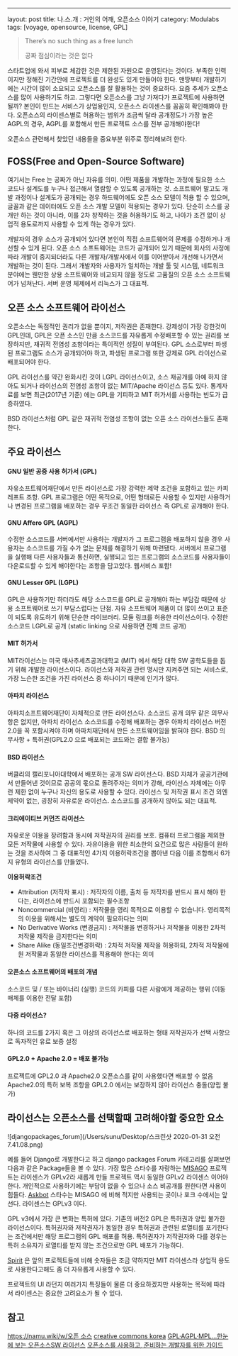 ---
layout: post
title: 나.스.개 : 거인의 어깨, 오픈소스 이야기
category: Modulabs
tags: [voyage, opensource, license, GPL]

> There’s no such thing as a free lunch
>
> 공짜 점심이라는 것은 없다

스타트업에 와서 피부로 체감한 것은 제한된 자원으로 운영된다는 것이다. 부족한 인력이지만 정해진 기간안에 프로젝트를 더 완성도 있게 만들어야 한다. 맨땅부터 개발하기에는 시간이 많이 소요되고 오픈소스를 잘 활용하는 것이 중요하다. 요즘 추세가 오픈소스를 많이 사용하기도 하고. 그렇다면 오픈소스를 그냥 가져다가 프로젝트에 사용하면 될까? 본인이 만드는 서비스가 상업용인지, 오픈소스 라이센스를 꼼꼼히 확인해봐야 한다. 오픈소스의 라이센스별로 허용하는 범위가 조금씩 달라 공개정도가 가장 높은 AGPL의 경우, AGPL를 포함해서 만든 프로젝트 소스를 전부 공개해야한다! 

오픈소스 관련해서 찾았던 내용들을 중요부분 위주로 정리해보려 한다.



## FOSS(Free and Open-Source Software)

여기서는 Free 는 공짜가 아닌 자유를 의미. 어떤 제품을 개발하는 과정에 필요한 소스코드나 설계도를 누구나 접근해서 열람할 수 있도록 공개하는 것. 소프트웨어 말고도 개발 과정이나 설계도가 공개되는 경우 하드웨어에도 오픈 소스 모델이 적용 할 수 있으며, 글꼴과 같은 데이터에도 오픈 소스 개발 모델이 적용되는 경우가 있다. 
 단순히 소스를 공개만 하는 것이 아니라, 이를 2차 창작하는 것을 허용하기도 하고, 나아가 조건 없이 상업적 용도로까지 사용할 수 있게 하는 경우가 있다.

개발자의 경우 소스가 공개되어 있다면 본인이 직접 소프트웨어의 문제를 수정하거나 개선할 수 있게 된다. 오픈 소스 소프트웨어는 코드가 공개되어 있기 때문에 회사의 사정에 따라 개발이 중지되더라도 다른 개발자/개발사에서 이를 이어받아서 개선해 나가면서 개발하는 것이 된다. 그래서 개발자와 사용자가 일치하는 개발 툴 및 시스템, 네트워크 분야에는 웬만한 상용 소프트웨어와 비교되지 않을 정도로 고품질의 오픈 소스 소프트웨어가 넘쳐난다. 서버 운영 체제에서 리눅스가 그 대표적.



## 오픈 소스 소프트웨어 라이선스

오픈소스는 독점적인 권리가 없을 뿐이지, 저작권은 존재한다. 강제성이 가장 강한것이 GPL인데, GPL은 오픈 소스인 만큼 소스코드를 자유롭게 수정배포할 수 있는 권리를 보장하지만, 재귀적 전염성 조항이라는 특이적인 성질이 부여된다. GPL 소스로부터 파생된 프로그램도 소스가 공개되어야 하고, 파생된 프로그램 또한 강제로 GPL 라이선스로 배포되어야 한다.

GPL 라이선스를 약간 완화시킨 것이 LGPL 라이선스이고, 소스 재공개를 아예 하지 않아도 되거나 라이선스의 전염성 조항이 없는 MIT/Apache 라이선스 등도 있다. 통계자료를 보면 최근(2017년 기준) 에는 GPL을 기피하고 MIT 허가서를 사용하는 빈도가 급증하였다. 

BSD 라이선스처럼 GPL 같은 재귀적 전염성 조항이 없는 오픈 소스 라이선스들도 존재한다. 

### 

## 주요 라이선스

#### GNU 일반 공중 사용 허가서 (GPL)

자유소프트웨어재단에서 만든 라이선스로 가장 강력한 제약 조건을 포함하고 있는 카피레프트 조항. GPL 프로그램은 어떤 목적으로, 어떤 형태로든 사용할 수 있지만 사용하거나 변경된 프로그램을 배포하는 경우 무조건 동일한 라이선스 즉 GPL로 공개해야 한다. 

#### GNU Affero GPL (AGPL)

수정한 소스코드를 서버에서만 사용하는 개발자가 그 프로그램을 배포하지 않을 경우 사용자는 소스코드를 가질 수가 없는 문제를 해결하기 위해 마련됐다. 서버에서 프로그램을 실행해 다른 사용자들과 통신하면, 실행되고 있는 프로그램의 소스코드를 사용자들이 다운로드할 수 있게 해야한다는 조항을 담고있다. 웹서비스 포함!

#### GNU Lesser GPL (LGPL)

GPL은 사용하기만 하더라도 해당 소스코드를 GPL로 공개해야 하는 부담감 때문에 상용 소프트웨어로 쓰기 부담스럽다는 단점. 자유 소프트웨어 제품이 더 많이 쓰이고 표준이 되도록 유도하기 위해 단순한 라이브러리. 모듈 링크를 허용한 라이선스이다. 
수정한 소스코드 LGPL로 공개 (static linking 으로 사용하면 전체 코드 공개)

#### MIT 허가서

MIT라이선스는 미국 매사추세츠공과대학교 (MIT) 에서 해당 대학 SW 공학도들을 돕기 위해 개발한 라이선스이다. 라이선스와 저작권 관련 명시만 지켜주면 되는 서비스로, 가장 느슨한 조건을 가진 라이선스 중 하나이기 때문에 인기가 많다.

#### 아파치 라이선스

아파치소프트웨어재단이 자체적으로 만든 라이선스다. 소스코드 공개 의무 같은 의무사항은 없지만, 아파치 라이선스 소스코드를 수정해 배포하는 경우 아파치 라이선스 버전 2.0을 꼭 포함시켜야 하며 아파치재단에서 만든 소프트웨어임을 밝혀야 한다. 
BSD 의무사항 + 특허권(GPL2.0 으로 배포되는 코드와는 결합 불가능)

#### BSD 라이선스

버클리의 캘리포니아대학에서 배포하는 공개 SW 라이선스다. BSD 자체가 공공기관에서 만들어낸 것이므로 공공의 몫으로 돌려주자는 의미가 강해, 라이선스 자체에는 아무런 제한 없이 누구나 자신의 용도로 사용할 수 있다. 라이선스 및 저작권 표시 조건 외엔 제약이 없는, 굉장히 자유로운 라이선스. 소스코드를 공개하지 않아도 되는 대표적.

#### 크리에이티브 커먼즈 라이선스

자유로운 이용을 장려함과 동시에 저작권자의 권리를 보호. 컴퓨터 프로그램을 제외한 모든 저작물에 사용할 수 있다. 자유이용을 위한 최소한의 요건으로 많은 사람들이 원하는 것을 조사하여 그 중 대표적인 4가지 이용허락조건을 뽑아낸 다음 이를 조합해서 6가지 유형의 라이선스를 만들었다.

**이용허락조건**

- Attribution (저작자 표시) : 저작자의 이름, 출처 등 저작자를 반드시 표시 해야 한다는, 라이선스에 반드시 포함되는 필수조항
- Noncommercial (비영리) : 저작물을 영리 목적으로 이용할 수 없습니다. 영리목적의 이용을 위해서는 별도의 계약이 필요하다는 의미
- No Derivative Works (변경금지) : 저작물을 변경하거나 저작물을 이용한 2차적 저작물 제작을 금지한다는 의미
- Share Alike (동일조건변경허락) : 2차적 저작물 제작을 허용하되, 2차적 저작물에 원 저작물과 동일한 라이선스를 적용해야 한다는 의미

#### 

#### 오픈소스 소프트웨어의 배포의 개념

소스코드 및 / 또는 바이너리 (실행) 코드의 카피를 다른 사람에게 제공하는 행위 (이동매체를 이용한 전달 포함)

#### 다중 라이선스?

하나의 코드를 2가지 혹은 그 이상의 라이선스로 배포하는 형태
저작권자가 선택 사항으로 독자적인 유료 보증 설정

#### GPL2.0 + Apache 2.0 = 배포 불가능

프로젝트에 GPL2.0 과 Apache2.0 오픈소스를 같이 사용했다면 배포할 수 없음
Apache2.0의 특허 보복 조항을 GPL2.0 에서는 보장하지 않아 라이선스 충돌(양립 불가)



## 라이선스는 오픈소스를 선택할때 고려해야할 중요한 요소

![djangopackages_forum](/Users/sunu/Desktop/스크린샷 2020-01-31 오전 7.41.08.png)

예를 들어 Django로 개발한다고 하고 django packages Forum 카테고리를 살펴보면 다음과 같은 Package들을 볼 수 있다. 가장 많은 스타수를 자랑하는 [MISAGO](https://djangopackages.org/packages/p/misago/) 프로젝트는 라이센스가 GPLv2라 새롭게 만들 프로젝트 역시 동일한 GPLv2 라이센스 이어야한다. 개인적으로 사용하기에는 부담이 없을 수 있으나 소스 비공개를 원한다면 사용이 힘들다. [Askbot](https://djangopackages.org/packages/p/askbot/)  스타수는 MISAGO 에 비해 적지만 사용되는 곳이나  포크 수에서는 앞선다. 라이센스는 GPLv3 이다.

GPL v3에서 가장 큰 변화는 특허에 있다. 기존의 버전2 GPL은 특허권과 양립 불가한 라이선스이다. 특허권자와 저작권자가 동일한 경우 특허권과 관련된 로열티를 포기한다는 조건에서만 해당 프로그램의 GPL 배포를 허용. 특허권자가 저작권자와 다를 경우는 특허 소유자가 로열티를 받지 않는 조건으로만 GPL 배포가 가능하다.

[Spirit](https://djangopackages.org/packages/p/spirit/) 은 앞의 프로젝트들에 비해 숫자들은 조금 약하지만 MIT 라이센스라 상업적 용도로 사용한다고해도 좀 더 자유롭게 사용할 수 있다. 

프로젝트의 UI 라던지 여러가지 특징들이 물론 더 중요하겠지만 사용하는 목적에 따라서 라이센스는 중요한 고려요소가 될 수 있다.



## 참고

[https://namu.wiki/w/오픈 소스](https://namu.wiki/w/%EC%98%A4%ED%94%88%20%EC%86%8C%EC%8A%A4)
[creative commons korea](http://cckorea.org/xe/?mid=ccl)
[GPL·AGPL·MPL…한눈에 보는 오픈소스SW 라이선스](http://www.bloter.net/archives/209318)
[오픈소스를 사용하고, 준비하는 개발자를 위한 가이드](https://www.slideshare.net/ifkakao/ss-113145564)






















